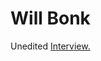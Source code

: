 # Will Bonk

Unedited [Interview.](https://docs.google.com/document/d/1sF6JH-O6ngfU2lB4fGFr6y59KdPOQHJ5JRjGaS88KJk/edit?usp=sharing)

